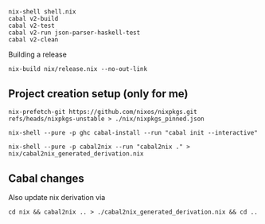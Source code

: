 ## 

```
nix-shell shell.nix
cabal v2-build
cabal v2-test
cabal v2-run json-parser-haskell-test
cabal v2-clean
```

Building a release

```
nix-build nix/release.nix --no-out-link
```

## Project creation setup (only for me)

```
nix-prefetch-git https://github.com/nixos/nixpkgs.git refs/heads/nixpkgs-unstable > ./nix/nixpkgs_pinned.json

nix-shell --pure -p ghc cabal-install --run "cabal init --interactive"

nix-shell --pure -p cabal2nix --run "cabal2nix ." > nix/cabal2nix_generated_derivation.nix
```

## Cabal changes

Also update nix derivation via

```
cd nix && cabal2nix .. > ./cabal2nix_generated_derivation.nix && cd ..
```
